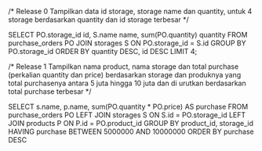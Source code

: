 /*
  Release 0
	Tampilkan data id storage, storage name dan quantity, untuk 4 storage berdasarkan quantity dan id storage terbesar
*/

SELECT 
	PO.storage_id id,
	S.name name,
	sum(PO.quantity) quantity
FROM purchase_orders PO
JOIN storages S
ON
	PO.storage_id = S.id
GROUP BY 
	PO.storage_id
ORDER BY
	quantity DESC,
	id DESC
LIMIT 4;

/*
	Release 1
	Tampilkan nama product, nama storage dan total purchase (perkalian quantity dan price)
	berdasarkan storage dan produknya yang total purchasenya antara 5 juta hingga 10 juta
	dan di urutkan berdasarkan total purchase terbesar 
*/

SELECT 
	s.name,
	p.name,
	sum(PO.quantity * PO.price) AS purchase
FROM purchase_orders PO
LEFT JOIN storages S
	ON S.id = PO.storage_id
LEFT JOIN products P 
	ON P.id = PO.product_id
GROUP BY 
	product_id,
	storage_id
HAVING
	purchase BETWEEN 5000000 AND 10000000
ORDER BY 
	purchase DESC